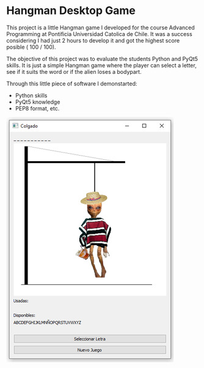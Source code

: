 # Hangman Desktop Game

This project is a little Hangman game I developed for the course Advanced Programming at Pontificia Universidad Catolica de Chile. It was a success considering I had just 2 hours to develop it and got the highest score posible ( 100 / 100).

The  objective of this project was to evaluate the students Python and PyQt5 skills. It is just a simple Hangman game where the player can select a letter, see if it suits the word or if the alien loses a bodypart.

Through this little piece of software I demonstarted:
- Python skills
- PyQt5 knowledge
- PEP8 format, etc.

![](https://github.com/vicentevegaulloa/Public-Projects/blob/master/Hangman/hangman.png)